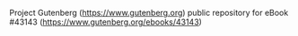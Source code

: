 Project Gutenberg (https://www.gutenberg.org) public repository for eBook #43143 (https://www.gutenberg.org/ebooks/43143)
